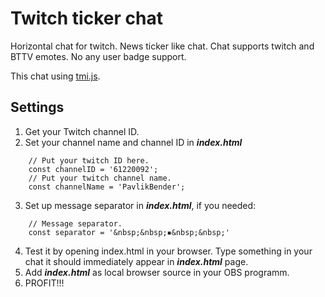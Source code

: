 # Twitch ticker chat
Horizontal chat for twitch. News ticker like chat.
Chat supports twitch and BTTV emotes. No any user badge support.

This chat using [tmi.js](https://tmijs.com/).

## Settings
1. Get your Twitch channel ID.
2. Set your channel name and channel ID in ***index.html***
```
    // Put your twitch ID here.
    const channelID = '61220092';
    // Put your twitch channel name.
    const channelName = 'PavlikBender';
```
3. Set up message separator in ***index.html***, if you needed:
```
    // Message separator.
    const separator = '&nbsp;&nbsp;▪&nbsp;&nbsp;'
```
4. Test it by opening index.html in your browser. 
Type something in your chat it should immediately appear in ***index.html*** page.
5. Add ***index.html*** as local browser source in your OBS programm.
6. PROFIT!!!
